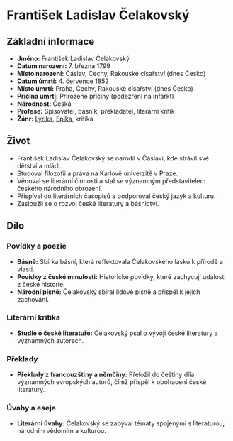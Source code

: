 # František Ladislav Čelakovský

## Základní informace

- **Jméno:** František Ladislav Čelakovský
- **Datum narození:** 7. března 1799
- **Místo narození:** Čáslav, Čechy, Rakouské císařství (dnes Česko)
- **Datum úmrtí:** 4. července 1852
- **Místo úmrtí:** Praha, Čechy, Rakouské císařství (dnes Česko)
- **Příčina úmrtí:** Přirozené příčiny (podezření na infarkt)
- **Národnost:** Česká
- **Profese:** Spisovatel, básník, překladatel, literární kritik
- **Žánr:** [Lyrika](Lyrika.md), [Epika](Epika.md), kritika

## Život

- František Ladislav Čelakovský se narodil v Čáslavi, kde strávil své dětství a mládí.
- Studoval filozofii a práva na Karlově univerzitě v Praze.
- Věnoval se literární činnosti a stal se významným představitelem českého národního obrození.
- Přispíval do literárních časopisů a podporoval český jazyk a kulturu.
- Zasloužil se o rozvoj české literatury a básnictví.

## Dílo

### Povídky a poezie

- **Básně:** Sbírka básní, která reflektovala Čelakovského lásku k přírodě a vlasti.
- **Povídky z české minulosti:** Historické povídky, které zachycují události z české historie.
- **Národní písně:** Čelakovský sbíral lidové písně a přispěl k jejich zachování.

### Literární kritika

- **Studie o české literatuře:** Čelakovský psal o vývoji české literatury a významných autorech.

### Překlady

- **Překlady z francouzštiny a němčiny:** Přeložil do češtiny díla významných evropských autorů, čímž přispěl k obohacení české literatury.

### Úvahy a eseje

- **Literární úvahy:** Čelakovský se zabýval tématy spojenými s literaturou, národním vědomím a kulturou.